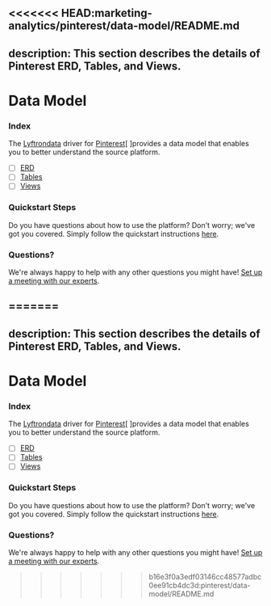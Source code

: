 <<<<<<< HEAD:marketing-analytics/pinterest/data-model/README.md
---
description: This section describes the details of Pinterest ERD, Tables, and Views.
---

# Data Model

### Index

The  [Lyftrondata](https://www.lyftrondata.com/) driver for [Pinterest](https://www.lyftrondata.com/integration/marketing-analytics/pinterest/)[ ]provides a data model that enables you to better understand the source platform.

* [ ] [ERD](../../../marketing-analytics/pinterest/data-model/erd.md)
* [ ] [Tables](../../../marketing-analytics/pinterest/data-model/tables.md)
* [ ] [Views](../../../marketing-analytics/pinterest/data-model/views.md)

### Quickstart Steps

Do you have questions about how to use the platform? Don't worry; we've got you covered. Simply follow the quickstart instructions [here](../../../marketing-analytics/pinterest/quickstart-steps.md).

### Questions? <a href="#questions" id="questions"></a>

We're always happy to help with any other questions you might have! [Set up a meeting with our experts](https://www.lyftrondata.com/book-a-meeting/).

=======
---
description: This section describes the details of Pinterest ERD, Tables, and Views.
---

# Data Model

### Index

The  [Lyftrondata](https://www.lyftrondata.com/) driver for [Pinterest](https://www.lyftrondata.com/integration/marketing-analytics/pinterest/)[ ]provides a data model that enables you to better understand the source platform.

* [ ] [ERD](../../../marketing-analytics/pinterest/data-model/erd.md)
* [ ] [Tables](../../../marketing-analytics/pinterest/data-model/tables.md)
* [ ] [Views](../../../marketing-analytics/pinterest/data-model/views.md)

### Quickstart Steps

Do you have questions about how to use the platform? Don't worry; we've got you covered. Simply follow the quickstart instructions [here](../../../marketing-analytics/pinterest/quickstart-steps.md).

### Questions? <a href="#questions" id="questions"></a>

We're always happy to help with any other questions you might have! [Set up a meeting with our experts](https://www.lyftrondata.com/book-a-meeting/).

>>>>>>> b16e3f0a3edf03146cc48577adbc0ee91cb4dc3d:pinterest/data-model/README.md
